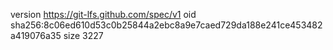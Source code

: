 version https://git-lfs.github.com/spec/v1
oid sha256:8c06ed610d53c0b25844a2ebc8a9e7caed729da188e241ce453482a419076a35
size 3227
